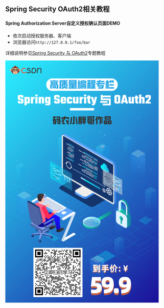## Spring Security OAuth2相关教程


#### Spring Authorization Server自定义授权确认页面DEMO

- 依次启动授权服务器、客户端
- 浏览器访问`http://127.0.0.1/foo/bar`

详细说明参见[Spring Security 与 OAuth2](https://blog.csdn.net/qq_35067322/category_11691173.html)专题教程

<img src="tutorial.png" style="zoom:75%;" />